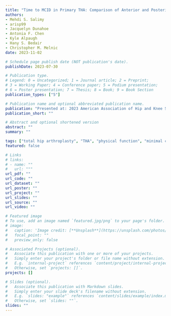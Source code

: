 ```yaml
---
title: "Time to MCID in Primary THA: Comparison of Anterior and Posterior Surgical Approaches"
authors: 
- Mehdi S. Salimy
- arisp99
- Jacquelyn Dunahoe
- Antonia F. Chen
- Kyle Alpaugh
- Hany S. Bedair
- Christopher M. Melnic
date: 2023-11-02

# Schedule page publish date (NOT publication's date).
publishDate: 2023-07-30

# Publication type.
# Legend: 0 = Uncategorized; 1 = Journal article; 2 = Preprint;
# 3 = Working Paper; 4 = Conference paper; 5 = Podium presentation; 
# 6 = Poster presentation; 7 = Thesis; 8 = Book; 9 = Book Section
publication_types: ["5"]

# Publication name and optional abbreviated publication name.
publication: "Presented at: 2023 American Association of Hip and Knee Surgeons Annual Meeting"
publication_short: ""

# Abstract and optional shortened version
abstract: ""
summary: ""

tags: ["total hip arthroplasty", "THA", "physical function", "minimal clinically important difference", "MCID", "PROM", "PROMIS", "approach", "anterior", "posterior", "time to event"]
featured: false

# Links
# links:
# - name: ""
#   url: """
url_pdf: ""
url_code: ""
url_dataset: ""
url_poster: ""
url_project: ""
url_slides: ""
url_source: ""
url_video: ""

# Featured image
# To use, add an image named `featured.jpg/png` to your page's folder. 
# image:
#   caption: 'Image credit: [**Unsplash**](https://unsplash.com/photos/jdD8gXaTZsc)'
#   focal_point: ""
#   preview_only: false

# Associated Projects (optional).
#   Associate this publication with one or more of your projects.
#   Simply enter your project's folder or file name without extension.
#   E.g. `internal-project` references `content/project/internal-project/index.md`.
#   Otherwise, set `projects: []`.
projects: []

# Slides (optional).
#   Associate this publication with Markdown slides.
#   Simply enter your slide deck's filename without extension.
#   E.g. `slides: "example"` references `content/slides/example/index.md`.
#   Otherwise, set `slides: ""`.
slides: ""
---
```

